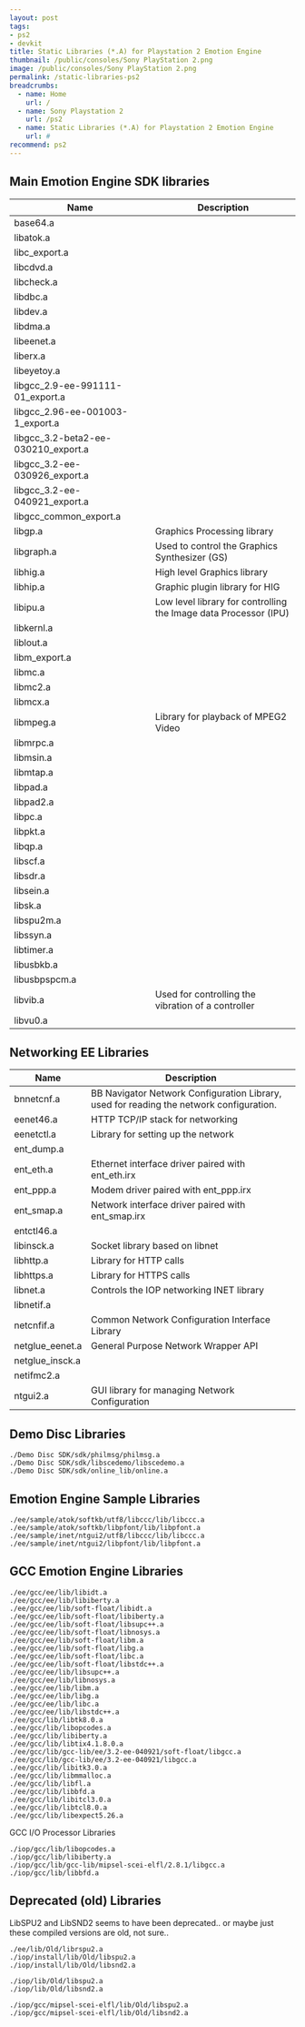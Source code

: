 ```yaml
---
layout: post
tags: 
- ps2
- devkit
title: Static Libraries (*.A) for Playstation 2 Emotion Engine
thumbnail: /public/consoles/Sony PlayStation 2.png
image: /public/consoles/Sony PlayStation 2.png
permalink: /static-libraries-ps2
breadcrumbs:
  - name: Home
    url: /
  - name: Sony Playstation 2
    url: /ps2
  - name: Static Libraries (*.A) for Playstation 2 Emotion Engine
    url: #
recommend: ps2
---
```



## Main Emotion Engine SDK libraries

Name | Description
--- | ---
base64.a | 
libatok.a | 
libc_export.a | 
libcdvd.a | 
libcheck.a | 
libdbc.a | 
libdev.a | 
libdma.a | 
libeenet.a | 
liberx.a | 
libeyetoy.a | 
libgcc_2.9-ee-991111-01_export.a | 
libgcc_2.96-ee-001003-1_export.a | 
libgcc_3.2-beta2-ee-030210_export.a | 
libgcc_3.2-ee-030926_export.a | 
libgcc_3.2-ee-040921_export.a | 
libgcc_common_export.a | 
libgp.a | Graphics Processing library
libgraph.a | Used to control the Graphics Synthesizer (GS)
libhig.a | High level Graphics library
libhip.a | Graphic plugin library for HIG
libipu.a | Low level library for controlling the Image data Processor (IPU)
libkernl.a | 
liblout.a | 
libm_export.a | 
libmc.a | 
libmc2.a | 
libmcx.a | 
libmpeg.a | Library for playback of MPEG2 Video
libmrpc.a | 
libmsin.a | 
libmtap.a | 
libpad.a | 
libpad2.a | 
libpc.a | 
libpkt.a | 
libqp.a | 
libscf.a | 
libsdr.a | 
libsein.a | 
libsk.a | 
libspu2m.a | 
libssyn.a | 
libtimer.a | 
libusbkb.a | 
libusbpspcm.a | 
libvib.a | Used for controlling the vibration of a controller
libvu0.a | 




## Networking EE Libraries

Name | Description
--- | ---
bnnetcnf.a | BB Navigator Network Configuration Library, used for reading the network configuration.
eenet46.a | HTTP TCP/IP stack for networking
eenetctl.a | Library for setting up the network
ent_dump.a | 
ent_eth.a | Ethernet interface driver paired with ent_eth.irx
ent_ppp.a | Modem driver paired with ent_ppp.irx
ent_smap.a | Network interface driver paired with ent_smap.irx
entctl46.a | 
libinsck.a | Socket library based on libnet
libhttp.a | Library for HTTP calls
libhttps.a | Library for HTTPS calls
libnet.a | Controls the IOP networking INET library
libnetif.a | 
netcnfif.a | Common Network Configuration Interface Library
netglue_eenet.a | General Purpose Network Wrapper API
netglue_insck.a | 
netifmc2.a | 
ntgui2.a | GUI library for managing Network Configuration

## Demo Disc Libraries
```
./Demo Disc SDK/sdk/philmsg/philmsg.a
./Demo Disc SDK/sdk/libscedemo/libscedemo.a
./Demo Disc SDK/sdk/online_lib/online.a
```

## Emotion Engine Sample Libraries
```
./ee/sample/atok/softkb/utf8/libccc/lib/libccc.a
./ee/sample/atok/softkb/libpfont/lib/libpfont.a
./ee/sample/inet/ntgui2/utf8/libccc/lib/libccc.a
./ee/sample/inet/ntgui2/libpfont/lib/libpfont.a
```

## GCC Emotion Engine Libraries
```
./ee/gcc/ee/lib/libidt.a
./ee/gcc/ee/lib/libiberty.a
./ee/gcc/ee/lib/soft-float/libidt.a
./ee/gcc/ee/lib/soft-float/libiberty.a
./ee/gcc/ee/lib/soft-float/libsupc++.a
./ee/gcc/ee/lib/soft-float/libnosys.a
./ee/gcc/ee/lib/soft-float/libm.a
./ee/gcc/ee/lib/soft-float/libg.a
./ee/gcc/ee/lib/soft-float/libc.a
./ee/gcc/ee/lib/soft-float/libstdc++.a
./ee/gcc/ee/lib/libsupc++.a
./ee/gcc/ee/lib/libnosys.a
./ee/gcc/ee/lib/libm.a
./ee/gcc/ee/lib/libg.a
./ee/gcc/ee/lib/libc.a
./ee/gcc/ee/lib/libstdc++.a
./ee/gcc/lib/libtk8.0.a
./ee/gcc/lib/libopcodes.a
./ee/gcc/lib/libiberty.a
./ee/gcc/lib/libtix4.1.8.0.a
./ee/gcc/lib/gcc-lib/ee/3.2-ee-040921/soft-float/libgcc.a
./ee/gcc/lib/gcc-lib/ee/3.2-ee-040921/libgcc.a
./ee/gcc/lib/libitk3.0.a
./ee/gcc/lib/libmmalloc.a
./ee/gcc/lib/libfl.a
./ee/gcc/lib/libbfd.a
./ee/gcc/lib/libitcl3.0.a
./ee/gcc/lib/libtcl8.0.a
./ee/gcc/lib/libexpect5.26.a
```

GCC I/O Processor Libraries
```
./iop/gcc/lib/libopcodes.a
./iop/gcc/lib/libiberty.a
./iop/gcc/lib/gcc-lib/mipsel-scei-elfl/2.8.1/libgcc.a
./iop/gcc/lib/libbfd.a

```

## Deprecated (old) Libraries
LibSPU2 and LibSND2 seems to have been deprecated.. or maybe just these compiled versions are old, not sure..
```
./ee/lib/Old/librspu2.a
./iop/install/lib/Old/libspu2.a
./iop/install/lib/Old/libsnd2.a

./iop/lib/Old/libspu2.a
./iop/lib/Old/libsnd2.a

./iop/gcc/mipsel-scei-elfl/lib/Old/libspu2.a
./iop/gcc/mipsel-scei-elfl/lib/Old/libsnd2.a
```
